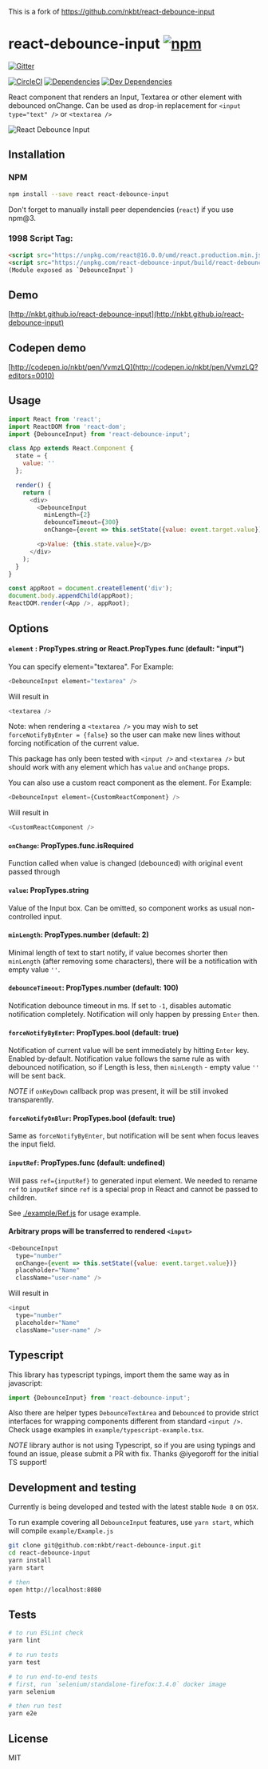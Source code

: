 This is a fork of https://github.com/nkbt/react-debounce-input

# react-debounce-input [![npm](https://img.shields.io/npm/v/react-debounce-input.svg?style=flat-square)](https://www.npmjs.com/package/react-debounce-input)

[![Gitter](https://img.shields.io/gitter/room/nkbt/help.svg?style=flat-square)](https://gitter.im/nkbt/help)

[![CircleCI](https://img.shields.io/circleci/project/nkbt/react-debounce-input.svg?style=flat-square&label=nix-build)](https://circleci.com/gh/nkbt/react-debounce-input)
[![Dependencies](https://img.shields.io/david/nkbt/react-debounce-input.svg?style=flat-square)](https://david-dm.org/nkbt/react-debounce-input)
[![Dev Dependencies](https://img.shields.io/david/dev/nkbt/react-debounce-input.svg?style=flat-square)](https://david-dm.org/nkbt/react-debounce-input#info=devDependencies)

React component that renders an Input, Textarea or other element with debounced onChange.
Can be used as drop-in replacement for `<input type="text" />` or `<textarea />`


![React Debounce Input](react-debounce-input.gif)


## Installation

### NPM

```sh
npm install --save react react-debounce-input
```

Don't forget to manually install peer dependencies (`react`) if you use npm@3.


### 1998 Script Tag:
```html
<script src="https://unpkg.com/react@16.0.0/umd/react.production.min.js"></script>
<script src="https://unpkg.com/react-debounce-input/build/react-debounce-input.js"></script>
(Module exposed as `DebounceInput`)
```


## Demo

[http://nkbt.github.io/react-debounce-input](http://nkbt.github.io/react-debounce-input)

## Codepen demo

[http://codepen.io/nkbt/pen/VvmzLQ](http://codepen.io/nkbt/pen/VvmzLQ?editors=0010)

## Usage
```js
import React from 'react';
import ReactDOM from 'react-dom';
import {DebounceInput} from 'react-debounce-input';

class App extends React.Component {
  state = {
    value: ''
  };

  render() {
    return (
      <div>
        <DebounceInput
          minLength={2}
          debounceTimeout={300}
          onChange={event => this.setState({value: event.target.value})} />

        <p>Value: {this.state.value}</p>
      </div>
    );
  }
}

const appRoot = document.createElement('div');
document.body.appendChild(appRoot);
ReactDOM.render(<App />, appRoot);
```

## Options

#### `element` : PropTypes.string or React.PropTypes.func (default: "input")

You can specify element="textarea". For Example:

```js
<DebounceInput element="textarea" />
```

Will result in

```js
<textarea />
```

Note: when rendering a `<textarea />` you may wish to set `forceNotifyByEnter = {false}` so the user can make new lines without forcing notification of the current value.

This package has only been tested with `<input />` and `<textarea />` but should work with any element which has `value` and `onChange` props.

You can also use a custom react component as the element. For Example:

```js
<DebounceInput element={CustomReactComponent} />
```

Will result in

```js
<CustomReactComponent />
```

#### `onChange`: PropTypes.func.isRequired

Function called when value is changed (debounced) with original event passed through


#### `value`: PropTypes.string

Value of the Input box. Can be omitted, so component works as usual non-controlled input.


#### `minLength`: PropTypes.number (default: 2)

Minimal length of text to start notify, if value becomes shorter then `minLength` (after removing some characters), there will be a notification with empty value `''`.


#### `debounceTimeout`: PropTypes.number (default: 100)

Notification debounce timeout in ms. If set to `-1`, disables automatic notification completely. Notification will only happen by pressing `Enter` then.


#### `forceNotifyByEnter`: PropTypes.bool (default: true)

Notification of current value will be sent immediately by hitting `Enter` key. Enabled by-default. Notification value follows the same rule as with debounced notification, so if Length is less, then `minLength` - empty value `''` will be sent back.

*NOTE* if `onKeyDown` callback prop was present, it will be still invoked transparently.

#### `forceNotifyOnBlur`: PropTypes.bool (default: true)

Same as `forceNotifyByEnter`, but notification will be sent when focus leaves the input field.

#### `inputRef`: PropTypes.func (default: undefined)

Will pass `ref={inputRef}` to generated input element. We needed to rename `ref` to `inputRef` since `ref` is a special prop in React and cannot be passed to children. 

See [./example/Ref.js](./example/Ref.js) for usage example.

#### Arbitrary props will be transferred to rendered `<input>`

```js
<DebounceInput
  type="number"
  onChange={event => this.setState({value: event.target.value})}
  placeholder="Name"
  className="user-name" />
```

Will result in

```js
<input
  type="number"
  placeholder="Name"
  className="user-name" />
```

## Typescript

This library has typescript typings, import them the same way as in javascript:

```typescript
import {DebounceInput} from 'react-debounce-input';
```

Also there are helper types `DebounceTextArea` and `Debounced` to provide strict interfaces for wrapping components different from standard `<input />`. Check usage examples in `example/typescript-example.tsx`.


*NOTE* library author is not using Typescript, so if you are using typings and found an issue, please submit a PR with fix. Thanks @iyegoroff for the initial TS support!


## Development and testing

Currently is being developed and tested with the latest stable `Node 8` on `OSX`.

To run example covering all `DebounceInput` features, use `yarn start`, which will compile `example/Example.js`

```bash
git clone git@github.com:nkbt/react-debounce-input.git
cd react-debounce-input
yarn install
yarn start

# then
open http://localhost:8080
```

## Tests

```bash
# to run ESLint check
yarn lint

# to run tests
yarn test

# to run end-to-end tests
# first, run `selenium/standalone-firefox:3.4.0` docker image
yarn selenium

# then run test
yarn e2e
```

## License

MIT
